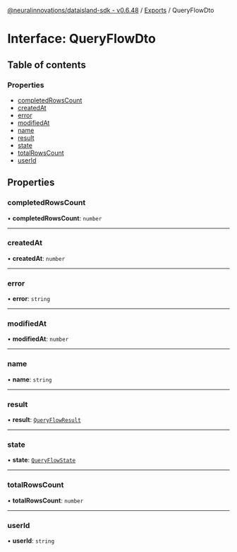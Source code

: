 [@neuralinnovations/dataisland-sdk - v0.6.48](../../README.md) / [Exports](../modules.md) / QueryFlowDto

# Interface: QueryFlowDto

## Table of contents

### Properties

- [completedRowsCount](QueryFlowDto.md#completedrowscount)
- [createdAt](QueryFlowDto.md#createdat)
- [error](QueryFlowDto.md#error)
- [modifiedAt](QueryFlowDto.md#modifiedat)
- [name](QueryFlowDto.md#name)
- [result](QueryFlowDto.md#result)
- [state](QueryFlowDto.md#state)
- [totalRowsCount](QueryFlowDto.md#totalrowscount)
- [userId](QueryFlowDto.md#userid)

## Properties

### completedRowsCount

• **completedRowsCount**: `number`

___

### createdAt

• **createdAt**: `number`

___

### error

• **error**: `string`

___

### modifiedAt

• **modifiedAt**: `number`

___

### name

• **name**: `string`

___

### result

• **result**: [`QueryFlowResult`](QueryFlowResult.md)

___

### state

• **state**: [`QueryFlowState`](../enums/QueryFlowState.md)

___

### totalRowsCount

• **totalRowsCount**: `number`

___

### userId

• **userId**: `string`
